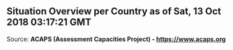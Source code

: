 ## Situation Overview per Country as of Sat, 13 Oct 2018 03:17:21 GMT

Source: **ACAPS (Assessment Capacities Project) - https://www.acaps.org**